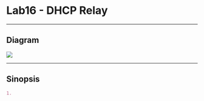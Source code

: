 # Lab16 - DHCP Relay

---

## Diagram
[<img src="https://i.imgur.com/Q2Mmb1z.png">](https://i.imgur.com/Q2Mmb1z.png)

---

## Sinopsis
````md
1. 
````
